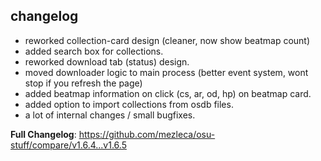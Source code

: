 ## changelog
- reworked collection-card design (cleaner, now show beatmap count)
- added search box for collections.
- reworked download tab (status) design.
- moved downloader logic to main process (better event system, wont stop if you refresh the page)
- added beatmap information on click (cs, ar, od, hp) on beatmap card.
- added option to import collections from osdb files.
- a lot of internal changes / small bugfixes.

**Full Changelog**: https://github.com/mezleca/osu-stuff/compare/v1.6.4...v1.6.5
